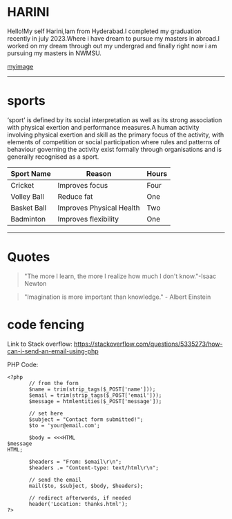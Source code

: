 # HARINI #
Hello!My self Harini,Iam from Hyderabad.I completed my graduation recently in july 2023.Where i have dream to pursue my masters in abroad.I worked on my dream through out my undergrad and finally right now i am pursuing my masters in NWMSU.

[myimage](image/My_image.jpg)

****

# sports
‘sport’ is defined by its social interpretation as well as its strong association with physical exertion and performance measures.A human activity involving physical exertion and skill as the primary focus of the activity, with elements of competition or social participation where rules and patterns of behaviour governing the activity exist formally through organisations and is generally recognised as a sport.

|Sport Name|Reason|Hours|
|----------|------|-----|
|Cricket|Improves focus|Four|
|Volley Ball|Reduce fat|One|
|Basket Ball|Improves Physical Health|Two|
|Badminton|Improves flexibility|One|

****

# Quotes

>"The more I learn, the more I realize how much I don't know."-Isaac Newton

>"Imagination is more important than knowledge." - Albert Einstein

# code fencing

Link to Stack overflow:
https://stackoverflow.com/questions/5335273/how-can-i-send-an-email-using-php


PHP Code:
```
<?php
       // from the form
       $name = trim(strip_tags($_POST['name']));
       $email = trim(strip_tags($_POST['email']));
       $message = htmlentities($_POST['message']);

       // set here
       $subject = "Contact form submitted!";
       $to = 'your@email.com';

       $body = <<<HTML
$message
HTML;

       $headers = "From: $email\r\n";
       $headers .= "Content-type: text/html\r\n";

       // send the email
       mail($to, $subject, $body, $headers);

       // redirect afterwords, if needed
       header('Location: thanks.html');
?>